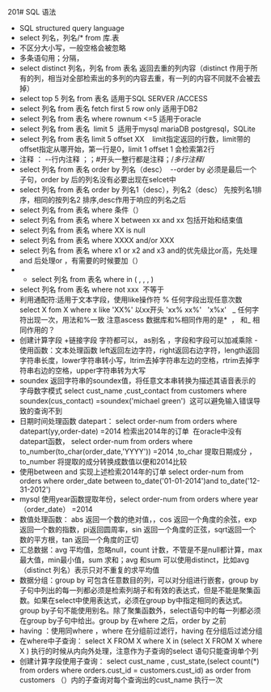 201# SQL 语法
- SQL structured query language
- select 列名，列名/*  from 库.表
- 不区分大小写，一般空格会被忽略
- 多条语句用；分隔，
- select distinct 列名，列名 from 表名   返回去重的列内容（distinct 作用于所有的列，相当对全部检索出的多列的内容去重，有一列的内容不同就不会被去掉）
- select top 5 列名 from 表名 适用于SQL SERVER /ACCESS 
- select 列名 from 表名 fetch first 5 row only  适用于DB2
- select 列名 from 表名 where rownum <=5 适用于oracle
- select 列名 from 表名  limit 5  适用于mysql mariaDB postgresql，SQLite
-  select 列名 from 表名 limit 5 offset XX     limit指定返回的行数，limit带的offset指定从哪开始，第一行是0，limit 1 offset 1 会检索第2行
- 注释 ： --行内注释 ；；#开头一整行都是注释；/*多行注释*/
- select 列名 from 表名 order by 列名（desc）  --order by 必须是最后一个子句，order by 后的列名没有必要出现在selcet中
- select 列名 from 表名 order by 列名1（desc），列名2（desc） 先按列名1排序，相同的按列名2 排序,desc作用于响应的列名之后
- select 列名 from 表名 where 条件（）
- select 列名 from 表名 where X between xx  and xx 包括开始和结束值
- select 列名 from 表名 where XX is null
- select 列名 from 表名 where XXXX and/or XXX
- select 列名 from 表名 where  x1 or x2 and x3 and的优先级比or高，先处理and 后处理or ，有需要的时候要加（）
- - select 列名 from 表名 where in ( , ,  , )
- select 列名 from 表名 where not xxx  不等于
- 利用通配符:适用于文本字段，使用like操作符
% 任何字段出现任意次数 select X fom X where x like 'XX%' 以xx开头  'xx% xx%'   'x%x'  
_ 任何字符出现一次，用法和%一致
注意ascess 数据库和%相同作用的是*  ， 和_ 相同作用的？
- 创建计算字段 +链接字段 字符都可以， as别名 ，字段和字段可以加减乘除
-使用函数：文本处理函数 left返回左边字符，right返回右边字符，length返回字符串长度，lower字符串转小写，ltrim去掉字符串左边的空格，rtrim去掉字符串右边的空格，upper字符串转为大写
- soundex 返回字符串的soundex值，将任意文本串转换为描述其语音表示的字母数字模式
select cust_name ,cust_contact from customers where soundex(cus_contact) =soundex('michael green')  这可以避免输入错误导致的查询不到
- 日期时间处理函数 datepart： select order-num from orders where datepart(yy,order-date) =2014 检索出2014年的订单  在oracle中没有datepart函数，
select order-num from orders where to_number(to_char(order_date,'YYYY')) =2014  ,to_char 提取日期成分 ，to_number 将提取的成分转换成数值以便和2014比较
- 使用between and 实现上述检索2014年的订单 select order-num from orders where order_date between to_date('01-01-2014')and to_date('12-31-2012')
- mysql 使用year函数提取年份，select order-num from orders where year（order_date） =2014
- 数值处理函数： abs 返回一个数的绝对值，，cos 返回一个角度的余弦，exp返回一个数的指数，pi返回圆周率，sin 返回一个角度的正弦，sqrt返回一个数的平方根，tan 返回一个角度的正切
- 汇总数据：avg 平均值，忽略null，count 计数，不管是不是null都计算，max最大值，min最小值，sum 求和；avg 和sum 可以使用distinct，比如avg（distinct 列名）表示只对不重复的求平均值
- 数据分组：group by 可包含任意数目的列，可以对分组进行嵌套，group by子句中列出的每一列都必须是检索列胡子和有效的表达式，但是不能是聚集函数。如果在select中使用表达式，必须在group by中指定相同的表达式。group by子句不能使用别名。除了聚集函数外，select语句中的每一列都必须在group by子句中给出。group by 在where 之后，order by 之前
- having ：使用同where ，where 在分组前过滤行，having 在分组后过滤分组
- 在where中子查询： select X FROM X where  X in (select X FROM X where  X ) 执行的时候从内向外处理，注意作为子查询的select 语句只能查询单个列
- 创建计算字段使用子查询： select cust_name , cust_state,(select count(*) from orders where orders.cust_id = customers.cust_id) as order from customers  （）内的子查询对每个查询出的cust_name 执行一次 


 




